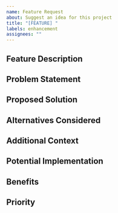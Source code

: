 ```yaml
---
name: Feature Request
about: Suggest an idea for this project
title: "[FEATURE] "
labels: enhancement
assignees: ""
---
```


## Feature Description

<!-- A clear and concise description of the feature you'd like to see implemented -->

## Problem Statement

<!-- Describe the problem this feature would solve or the need it addresses -->

## Proposed Solution

<!-- Describe the solution you'd like to see implemented -->

## Alternatives Considered

<!-- Describe any alternative solutions or features you've considered -->

## Additional Context

<!-- Add any other context, screenshots, or mockups about the feature request here -->

## Potential Implementation

<!-- If you have ideas about how to implement this feature, share them here -->

## Benefits

<!-- Describe the benefits this feature would bring to users or the project -->

## Priority

<!-- Indicate how important/urgent this feature is (Low/Medium/High) -->
